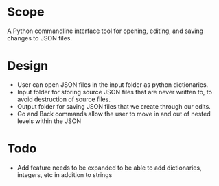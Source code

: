 # Scope
A Python commandline interface tool for opening, editing, and saving changes to JSON files.

# Design
- User can open JSON files in the input folder as python dictionaries.
- Input folder for storing source JSON files that are never written to, to avoid destruction of source files.
- Output folder for saving JSON files that we create through our edits.
- Go and Back commands allow the user to move in and out of nested levels within the JSON

# Todo
- Add feature needs to be expanded to be able to add dictionaries, integers, etc in addition to strings